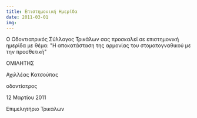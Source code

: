```yaml
---
title: Επιστημονική Ημερίδα
date: 2011-03-01
img: 
---
```

Ο Οδοντιατρικός Σύλλογος Τρικάλων σας προσκαλεί σε επιστημονική ημερίδα με θέμα: "Η αποκατάσταση της αρμονίας του στοματογναθικού με την προσθετική"

ΟΜΙΛΗΤΗΣ

Αχιλλέας Κατσούπας

οδοντίατρος

12 Μαρτίου 2011

Επιμελητήριο Τρικάλων